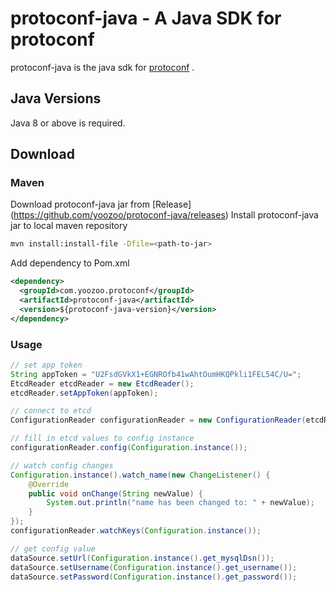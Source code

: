 # protoconf-java - A Java SDK for protoconf

protoconf-java is the java sdk for [protoconf](https://github.com/yoozoo/protoconf) .

## Java Versions

Java 8 or above is required.

## Download

### Maven

Download protoconf-java jar from [Release] (https://github.com/yoozoo/protoconf-java/releases)
Install protoconf-java jar to local maven repository

```bash
mvn install:install-file -Dfile=<path-to-jar>
```

Add dependency to Pom.xml

```xml
<dependency>
  <groupId>com.yoozoo.protoconf</groupId>
  <artifactId>protoconf-java</artifactId>
  <version>${protoconf-java-version}</version>
</dependency>
```

### Usage

```java
// set app token
String appToken = "U2FsdGVkX1+EGNROfb41wAhtOumHKQPkli1FEL54C/U=";
EtcdReader etcdReader = new EtcdReader();
etcdReader.setAppToken(appToken);

// connect to etcd
ConfigurationReader configurationReader = new ConfigurationReader(etcdReader);

// fill in etcd values to config instance
configurationReader.config(Configuration.instance());

// watch config changes
Configuration.instance().watch_name(new ChangeListener() {
    @Override
    public void onChange(String newValue) {
        System.out.println("name has been changed to: " + newValue);
    }
});
configurationReader.watchKeys(Configuration.instance());

// get config value
dataSource.setUrl(Configuration.instance().get_mysqlDsn());
dataSource.setUsername(Configuration.instance().get_username());
dataSource.setPassword(Configuration.instance().get_password());
```
